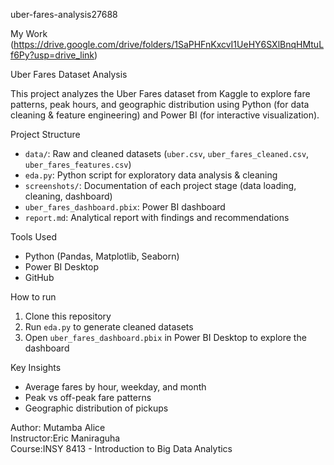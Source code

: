  uber-fares-analysis27688

My Work (https://drive.google.com/drive/folders/1SaPHFnKxcvI1UeHY6SXlBnqHMtuLf6Py?usp=drive_link)

Uber Fares Dataset Analysis

This project analyzes the Uber Fares dataset from Kaggle to explore fare patterns, peak hours, and geographic distribution using Python (for data cleaning & feature engineering) and Power BI (for interactive visualization).

 Project Structure
- `data/`: Raw and cleaned datasets (`uber.csv`, `uber_fares_cleaned.csv`, `uber_fares_features.csv`)
- `eda.py`: Python script for exploratory data analysis & cleaning
- `screenshots/`: Documentation of each project stage (data loading, cleaning, dashboard)
- `uber_fares_dashboard.pbix`: Power BI dashboard
- `report.md`: Analytical report with findings and recommendations

Tools Used
- Python (Pandas, Matplotlib, Seaborn)
- Power BI Desktop
- GitHub

How to run
1. Clone this repository
2. Run `eda.py` to generate cleaned datasets
3. Open `uber_fares_dashboard.pbix` in Power BI Desktop to explore the dashboard

Key Insights
- Average fares by hour, weekday, and month
- Peak vs off-peak fare patterns
- Geographic distribution of pickups


Author: Mutamba Alice  
Instructor:Eric Maniraguha  
Course:INSY 8413 - Introduction to Big Data Analytics
